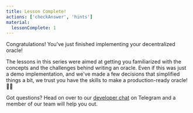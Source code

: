 ```yaml
---
title: Lesson Complete!
actions: ['checkAnswer', 'hints']
material:
  lessonComplete: 1
---
```


Congratulations! You've just finished implementing your decentralized oracle!

The lessons in this series were aimed at getting you familiarized with the concepts and the challenges behind writing an oracle. Even if this was just a demo implementation, and we've made a few decisions that simplified things a bit, we trust you have the skills to make a production-ready oracle!💪🏻

Got questions? Head on over to our <a href="https://t.me/loomnetworkdev" target=_blank>developer chat</a> on Telegram and a member of our team will help you out.
